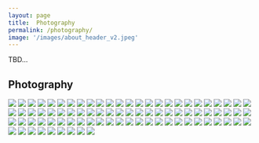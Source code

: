 ```yaml
---
layout: page
title:  Photography
permalink: /photography/
image: '/images/about_header_v2.jpeg'
---
```

TBD...

## Photography 

![](/images/photography/cnfts/VizDotLifePhotographySeriesOne0001resized_25.jpg) 
![](/images/photography/cnfts/VizDotLifePhotographySeriesOne0002resized_25.jpg) 
![](/images/photography/cnfts/VizDotLifePhotographySeriesOne0003resized_25.jpg) 
![](/images/photography/cnfts/VizDotLifePhotographySeriesOne0004resized_25.jpg) 
![](/images/photography/cnfts/VizDotLifePhotographySeriesOne0005resized_25.jpg) 
![](/images/photography/cnfts/VizDotLifePhotographySeriesOne0006resized_25.jpg) 
![](/images/photography/cnfts/VizDotLifePhotographySeriesOne0007resized_25.jpg) 
![](/images/photography/cnfts/VizDotLifePhotographySeriesOne0008resized_25.jpg) 
![](/images/photography/cnfts/VizDotLifePhotographySeriesOne0009resized_25.jpg) 
![](/images/photography/cnfts/VizDotLifePhotographySeriesOne0010resized_25.jpg) 
![](/images/photography/cnfts/VizDotLifePhotographySeriesOne0011resized_25.jpg) 
![](/images/photography/cnfts/VizDotLifePhotographySeriesOne0012resized_25.jpg) 
![](/images/photography/cnfts/VizDotLifePhotographySeriesOne0013resized_25.jpg) 
![](/images/photography/cnfts/VizDotLifePhotographySeriesOne0014resized_25.jpg) 
![](/images/photography/cnfts/VizDotLifePhotographySeriesOne0015resized_25.jpg) 
![](/images/photography/cnfts/VizDotLifePhotographySeriesOne0016resized_25.jpg) 
![](/images/photography/cnfts/VizDotLifePhotographySeriesOne0017resized_25.jpg) 
![](/images/photography/cnfts/VizDotLifePhotographySeriesOne0018resized_25.jpg) 
![](/images/photography/cnfts/VizDotLifePhotographySeriesOne0019resized_25.jpg) 
![](/images/photography/cnfts/VizDotLifePhotographySeriesOne0020resized_25.jpg) 
![](/images/photography/cnfts/VizDotLifePhotographySeriesOne0021resized_25.jpg) 
![](/images/photography/cnfts/VizDotLifePhotographySeriesOne0022resized_25.jpg) 
![](/images/photography/cnfts/VizDotLifePhotographySeriesOne0023resized_25.jpg) 
![](/images/photography/cnfts/VizDotLifePhotographySeriesOne0024resized_25.jpg) 
![](/images/photography/cnfts/VizDotLifePhotographySeriesOne0025resized_25.jpg) 
![](/images/photography/cnfts/VizDotLifePhotographySeriesOne0026resized_25.jpg) 
![](/images/photography/cnfts/VizDotLifePhotographySeriesOne0027resized_25.jpg) 
![](/images/photography/cnfts/VizDotLifePhotographySeriesOne0028resized_25.jpg) 
![](/images/photography/cnfts/VizDotLifePhotographySeriesOne0029resized_25.jpg) 
![](/images/photography/cnfts/VizDotLifePhotographySeriesOne0030resized_25.jpg) 
![](/images/photography/cnfts/VizDotLifePhotographySeriesOne0031resized_25.jpg) 
![](/images/photography/cnfts/VizDotLifePhotographySeriesOne0032resized_25.jpg) 
![](/images/photography/cnfts/VizDotLifePhotographySeriesOne0033resized_25.jpg) 
![](/images/photography/cnfts/VizDotLifePhotographySeriesOne0034resized_25.jpg) 
![](/images/photography/cnfts/VizDotLifePhotographySeriesOne0035resized_25.jpg) 
![](/images/photography/cnfts/VizDotLifePhotographySeriesOne0036resized_25.jpg) 
![](/images/photography/cnfts/VizDotLifePhotographySeriesOne0037resized_25.jpg) 
![](/images/photography/cnfts/VizDotLifePhotographySeriesOne0038resized_25.jpg) 
![](/images/photography/cnfts/VizDotLifePhotographySeriesOne0039resized_25.jpg) 
![](/images/photography/cnfts/VizDotLifePhotographySeriesOne0040resized_25.jpg) 
![](/images/photography/cnfts/VizDotLifePhotographySeriesOne0041resized_25.jpg) 
![](/images/photography/cnfts/VizDotLifePhotographySeriesOne0042resized_25.jpg) 
![](/images/photography/cnfts/VizDotLifePhotographySeriesOne0043resized_25.jpg) 
![](/images/photography/cnfts/VizDotLifePhotographySeriesOne0044resized_25.jpg) 
![](/images/photography/cnfts/VizDotLifePhotographySeriesOne0045resized_25.jpg) 
![](/images/photography/cnfts/VizDotLifePhotographySeriesOne0046resized_25.jpg) 
![](/images/photography/cnfts/VizDotLifePhotographySeriesOne0047resized_25.jpg) 
![](/images/photography/cnfts/VizDotLifePhotographySeriesOne0048resized_25.jpg) 
![](/images/photography/cnfts/VizDotLifePhotographySeriesOne0049resized_25.jpg) 
![](/images/photography/cnfts/VizDotLifePhotographySeriesOne0050resized_25.jpg) 
![](/images/photography/cnfts/VizDotLifePhotographySeriesOne0051resized_25.jpg) 
![](/images/photography/cnfts/VizDotLifePhotographySeriesOne0052resized_25.jpg) 
![](/images/photography/cnfts/VizDotLifePhotographySeriesOne0053resized_25.jpg) 
![](/images/photography/cnfts/VizDotLifePhotographySeriesOne0054resized_25.jpg) 
![](/images/photography/cnfts/VizDotLifePhotographySeriesOne0055resized_25.jpg) 
![](/images/photography/cnfts/VizDotLifePhotographySeriesOne0056resized_25.jpg) 
![](/images/photography/cnfts/VizDotLifePhotographySeriesOne0057resized_25.jpg) 
![](/images/photography/cnfts/VizDotLifePhotographySeriesOne0058resized_25.jpg) 
![](/images/photography/cnfts/VizDotLifePhotographySeriesOne0059resized_25.jpg) 
![](/images/photography/cnfts/VizDotLifePhotographySeriesOne0060resized_25.jpg) 
![](/images/photography/cnfts/VizDotLifePhotographySeriesOne0061resized_25.jpg) 
![](/images/photography/cnfts/VizDotLifePhotographySeriesOne0062resized_25.jpg) 
![](/images/photography/cnfts/VizDotLifePhotographySeriesOne0063resized_25.jpg) 
![](/images/photography/cnfts/VizDotLifePhotographySeriesOne0064resized_25.jpg) 
![](/images/photography/cnfts/VizDotLifePhotographySeriesOne0065resized_25.jpg) 
![](/images/photography/cnfts/VizDotLifePhotographySeriesOne0066resized_25.jpg) 
![](/images/photography/cnfts/VizDotLifePhotographySeriesOne0067resized_25.jpg) 
![](/images/photography/cnfts/VizDotLifePhotographySeriesOne0068resized_25.jpg) 
![](/images/photography/cnfts/VizDotLifePhotographySeriesOne0069resized_25.jpg) 
![](/images/photography/cnfts/VizDotLifePhotographySeriesOne0070resized_25.jpg) 
![](/images/photography/cnfts/VizDotLifePhotographySeriesOne0071resized_25.jpg) 
![](/images/photography/cnfts/VizDotLifePhotographySeriesOne0072resized_25.jpg) 
![](/images/photography/cnfts/VizDotLifePhotographySeriesOne0073resized_25.jpg) 
![](/images/photography/cnfts/VizDotLifePhotographySeriesOne0074resized_25.jpg) 
![](/images/photography/cnfts/VizDotLifePhotographySeriesOne0075resized_25.jpg) 
![](/images/photography/cnfts/VizDotLifePhotographySeriesOne0076resized_25.jpg) 
![](/images/photography/cnfts/VizDotLifePhotographySeriesOne0077resized_25.jpg) 
![](/images/photography/cnfts/VizDotLifePhotographySeriesOne0078resized_25.jpg) 
![](/images/photography/cnfts/VizDotLifePhotographySeriesOne0079resized_25.jpg) 
![](/images/photography/cnfts/VizDotLifePhotographySeriesOne0080resized_25.jpg) 
![](/images/photography/cnfts/VizDotLifePhotographySeriesOne0081resized_25.jpg) 
![](/images/photography/cnfts/VizDotLifePhotographySeriesOne0082resized_25.jpg) 
![](/images/photography/cnfts/VizDotLifePhotographySeriesOne0083resized_25.jpg) 
![](/images/photography/cnfts/VizDotLifePhotographySeriesOne0084resized_25.jpg) 
